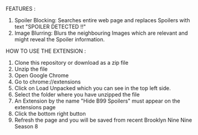 FEATURES :
1. Spoiler Blocking: Searches entire web page and replaces Spoilers with text "SPOILER DETECTED !!"
2. Image Blurring: Blurs the neighbouring Images which are relevant and might reveal the Spoiler information.

HOW TO USE THE EXTENSION :
1. Clone this repository or download as a zip file
2. Unzip the file
3. Open Google Chrome
4. Go to chrome://extensions
5. Click on Load Unpacked which you can see in the top left side.
6. Select the folder where you have unzipped the file
7. An Extension by the name "Hide B99 Spoilers" must appear on the extensions page
8. Click the bottom right button
9. Refresh the page and you will be saved from recent Brooklyn Nine Nine Season 8 
